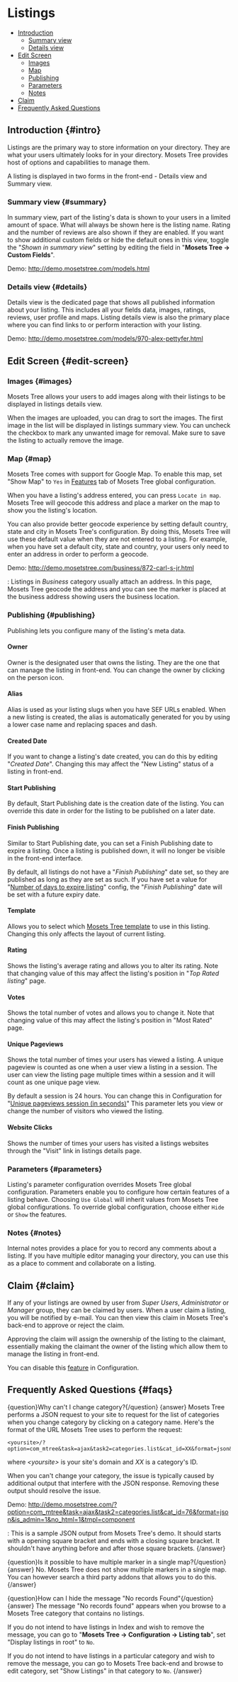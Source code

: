 # Listings

- [Introduction]({{version}}/listings#intro)
    - [Summary view]({{version}}/listings#summary)
    - [Details view]({{version}}/listings#details)
- [Edit Screen]({{version}}/listings#edit-screen)
	- [Images]({{version}}/listings#images)
	- [Map]({{version}}/listings#map)
	- [Publishing]({{version}}/listings#publishing)
	- [Parameters]({{version}}/listings#parameters)
	- [Notes]({{version}}/listings#notes)
- [Claim]({{version}}/listings#claim)
- [Frequently Asked Questions]({{version}}/listings#faqs)

## Introduction {#intro}
Listings are the primary way to store information on your directory. They are what your users ultimately looks for in your directory. Mosets Tree provides host of options and capabilities to manage them.  

A listing is displayed in two forms in the front-end - Details view and Summary view.
 
 ### Summary view {#summary}

 In summary view, part of the listing's data is shown to your users in a limited amount of space. What will always be shown here is the listing name. Rating and the number of reviews are also shown if they are enabled. If you want to show additional custom fields or hide the default ones in this view, toggle the "_Shown in summary view_" setting by editing the field in "**Mosets Tree -> Custom Fields**".
 
 Demo: http://demo.mosetstree.com/models.html

 ### Details view {#details}
 Details view is the dedicated page that shows all published information about your listing. This includes all your fields data, images, ratings, reviews, user profile and maps. Listing details view is also the primary place where you can find links to or perform interaction with your listing.
 
 Demo: http://demo.mosetstree.com/models/970-alex-pettyfer.html

## Edit Screen {#edit-screen}

### Images {#images}
Mosets Tree allows your users to add images along with their listings to be displayed in listings details view.

When the images are uploaded, you can drag to sort the images. The first image in the list will be displayed in listings summary view. You can uncheck the checkbox to mark any unwanted image for removal. Make sure to save the listing to actually remove the image.

### Map {#map}
Mosets Tree comes with support for Google Map. To enable this map, set "Show Map" to `Yes` in [Features]({{version}}/configuration#features) tab of Mosets Tree global configuration.  

When you have a listing's address entered, you can press `Locate in map`. Mosets Tree will geocode this address and place a marker on the map to show you the listing's location.

You can also provide better geocode experience by setting default country, state and city in Mosets Tree's configuration. By doing this, Mosets Tree will use these default value when they are not entered to a listing. For example, when you have set a default city, state and country, your users only need to enter an address in order to perform a geocode.

Demo: http://demo.mosetstree.com/business/872-carl-s-jr.html

: Listings in _Business_ category usually attach an address. In this page, Mosets Tree geocode the address and you can see the marker is placed at the business address showing users the business location.

### Publishing {#publishing}
Publishing lets you configure many of the listing's meta data.

#### Owner

Owner is the designated user that owns the listing. They are the one that can manage the listing in front-end. You can change the owner by clicking on the person icon.

#### Alias

Alias is used as your listing slugs when you have SEF URLs enabled. When a new listing is created, the alias is automatically generated for you by using a lower case name and replacing spaces and dash.
 
#### Created Date
If you want to change a listing's date created, you can do this by editing "_Created Date_". Changing this may affect the "New Listing" status of a listing in front-end.
 
#### Start Publishing

By default, Start Publishing date is the creation date of the listing. You can override this date in order for the listing to be published on a later date.
 
#### Finish Publishing

Similar to Start Publishing date, you can set a Finish Publishing date to expire a listing. Once a listing is published down, it will no longer be visible in the front-end interface.

By default, all listings do not have a "_Finish Publishing_" date set, so they are published as long as they are set as such. If you have set a value for "[Number of days to expire listing]({{version}}/configuration#days_to_expire)" config, the "_Finish Publishing_" date will be set with a future expiry date.

#### Template

Allows you to select which [Mosets Tree template]({{version}}/template) to use in this listing. Changing this only affects the layout of current listing.
 
#### Rating

Shows the listing's average rating and allows you to alter its rating. Note that changing value of this may affect the listing's position in "_Top Rated listing_" page.
 
#### Votes

Shows the total number of votes and allows you to change it. Note that changing value of this may affect the listing's position in "Most Rated" page.
 
#### Unique Pageviews

Shows the total number of times your users has viewed a listing. A unique pageview is counted as one when a user view a listing in a session. The user can view the listing page multiple times within a session and it will count as one unique page view.

By default a session is 24 hours. You can change this in Configuration for "[Unique pageviews session (in seconds)]({{version}}/configuration#hit_lag)"
 This parameter lets you view or change the number of visitors who viewed the listing. 
 
#### Website Clicks

Shows the number of times your users has visited a listings websites through the "Visit" link in listings details page.

### Parameters {#parameters}
Listing's parameter configuration overrides Mosets Tree global configuration. Parameters enable you to configure how certain features of a listing behave. Choosing `Use Global` will inherit values from Mosets Tree global configurations. To override global configuration, choose either `Hide` or `Show` the features. 

### Notes {#notes}
Internal notes provides a place for you to record any comments about a listing. If you have multiple editor managing your directory, you can use this as a place to comment and collaborate on a listing.

## Claim {#claim}
If any of your listings are owned by user from _Super Users_, _Administrator_ or _Manager_ group, they can be claimed by users. When a user claim a listing, you will be notified by e-mail. You can then view this claim in Mosets Tree's back-end to approve or reject the claim.

Approving the claim will assign the ownership of the listing to the claimant, essentially making the claimant the owner of the listing which allow them to manage the listing in front-end.

You can disable this [feature]({{version}}/configuration#show_claim) in Configuration.

## Frequently Asked Questions {#faqs}

{question}Why can't I change category?{/question}
{answer}
Mosets Tree performs a JSON request to your site to request for the list of categories when you change category by clicking on a category name. Here's the format of the URL Mosets Tree uses to perform the request:

	<yoursite>/?option=com_mtree&task=ajax&task2=categories.list&cat_id=XX&format=json&is_admin=1&no_html=1&tmpl=component

where _&lt;yoursite&gt;_ is your site's domain and _XX_ is a category's ID.

When you can't change your category, the issue is typically caused by additional output that interfere with the JSON response. Removing these output should resolve the issue.

Demo: http://demo.mosetstree.com/?option=com_mtree&task=ajax&task2=categories.list&cat_id=76&format=json&is_admin=1&no_html=1&tmpl=component

: This is a sample JSON output from Mosets Tree's demo. It should starts with a opening square bracket and ends with a closing square bracket. It shouldn't have anything before and after those square brackets.
{/answer}

{question}Is it possible to have multiple marker in a single map?{/question}
{answer}
No. Mosets Tree does not show multiple markers in a single map. You can however search a third party addons that allows you to do this.
{/answer}

{question}How can I hide the message "No records Found"{/question}
{answer}
The message "No records found" appears when you browse to a Mosets Tree category that contains no listings.  
 
If you do not intend to have listings in Index and wish to remove the message, you can go to "**Mosets Tree -> Configuration -> Listing tab**", set "Display listings in root" to `No`.  

If you do not intend to have listings in a particular category and wish to remove the message, you can go to Mosets Tree back-end and browse to edit category, set "Show Listings" in that category to `No`.
{/answer}